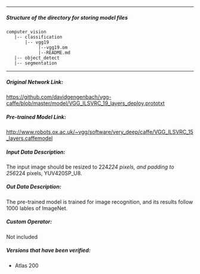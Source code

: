 *******************************************************************************
##### Structure of the directory for storing model files
```
computer_vision
   |-- classification
       |-- vgg19
            |--vgg19.om
            |--README.md
   |-- object_detect
   |-- segmentation
```
*******************************************************************************

##### Original Network Link:
https://github.com/davidgengenbach/vgg-caffe/blob/master/model/VGG_ILSVRC_19_layers_deploy.prototxt

##### Pre-trained Model Link:
http://www.robots.ox.ac.uk/~vgg/software/very_deep/caffe/VGG_ILSVRC_15_layers.caffemodel

##### Input Data Description:
The input image should be resized to 224*224 pixels, and padding to 256*224 pixels, YUV420SP_U8.

##### Out Data Description:
The pre-trained model is trained for image recognition, and its results follow 1000 lables of ImageNet.

##### Custom Operator:
Not included

##### Versions that have been verified: 
- Atlas 200
